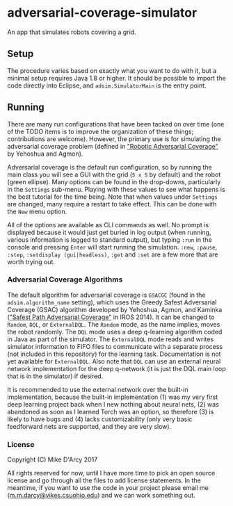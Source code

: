 # adversarial-coverage-simulator
An app that simulates robots covering a grid.

## Setup

The procedure varies based on exactly what you want to do with it, but a minimal setup requires Java 1.8 or higher. It should be possible to import the code directly into Eclipse, and `adsim.SimulatorMain` is the entry point.

## Running

There are many run configurations that have been tacked on over time (one of the TODO items is to improve the organization of these things; contributions are welcome). However, the primary use is for simulating the adversarial coverage problem (defined in ["Robotic Adversarial Coverage"](https://pdfs.semanticscholar.org/a61e/c64e0640c517793fec070196115208f8a648.pdf) by Yehoshua and Agmon).

Adversarial coverage is the default run configuration, so by running the main class you will see a GUI with the grid (`5 x 5` by default) and the robot (green ellipse). Many options can be found in the drop-downs, particularly in the `Settings` sub-menu. Playing with these values to see what happens is the best tutorial for the time being. Note that when values under `Settings` are changed, many require a restart to take effect. This can be done with the `New` menu option.

All of the options are available as CLI commands as well. No prompt is displayed because it would just get buried in log output (when running, various information is logged to standard output), but typing `:run` in the console and pressing `Enter` will start running the simulation. `:new`, `:pause`, `:step`, `:setdisplay (gui|headless)`, `:get` and `:set` are a few more that are worth trying out.

### Adversarial Coverage Algorithms

The default algorithm for adversarial coverage is `GSACGC` (found in the `adsim.algorithm_name` setting), which uses the Greedy Safest Adversarial Coverage (GSAC) algorithm developed by Yehoshua, Agmon, and Kaminka (["Safest Path Adversarial Coverage"](https://pdfs.semanticscholar.org/da66/8d90ae3dd3bff8b552c531db01b117acb191.pdf) in IROS 2014). It can be changed to `Random`, `DQL`, or `ExternalDQL`. The `Random` mode, as the name implies, moves the robot randomly. The `DQL` mode uses a deep q-learning algorithm coded in Java as part of the simulator. The `ExternalDQL` mode reads and writes simulator information to FIFO files to communicate with a separate process (not included in this repository) for the learning task. Documentation is not yet available for `ExternalDQL`. Also note that `DQL` can use an external neural network implementation for the deep q-network (it is just the DQL main loop that is in the simulator) if desired.

It is recommended to use the external network over the built-in implementation, because the built-in implementation (1) was my very first deep learning project back when I new nothing about neural nets, (2) was abandoned as soon as I learned Torch was an option, so therefore (3) is likely to have bugs and (4) lacks customizability (only very basic feedforward nets are supported, and they are very slow).

### License

Copyright (C) Mike D'Arcy 2017

All rights reserved for now, until I have more time to pick an open source license and go through all the files to add license statements. In the meantime, if you want to use the code in your project please email me ([m.m.darcy@vikes.csuohio.edu](mailto:m.m.darcy@vikes.csuohio.edu)) and we can work something out.

